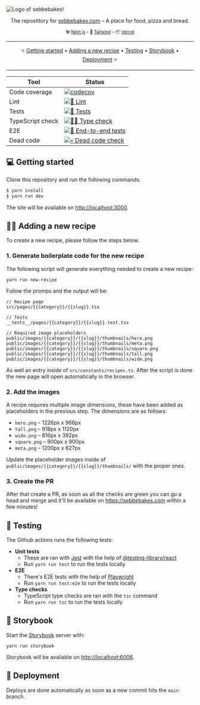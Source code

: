 ![Logo of sebbebakes!](https://i.imgur.com/zwVABcA.png)

<p align="center">
  The repostitory for <a href="https://sebbebakes.com">sebbebakes.com</a> – A place for food, pizza and bread.
</p>

<p align="center">
  <sub>🛠️ <a href="https://nextjs.org">Next.js</a>  – 💅 <a href="https://tailwindcss.com">Tailwind</a>  – 📦 <a href="https://vercel.com">Vercel</a></sub>
</p>

---

<p align="center">
  ⭐️ <a href="#-getting-started">Getting started</a> • <a href="#-adding-a-new-recipe">Adding a new recipe</a> • <a href="#-testing">Testing</a> • <a href="#-storybook">Storybook</a> • <a href="#-deployment">Deployment</a> ⭐️
</p>

---

| Tool             | Status                                                                                                                                                                                               |
| ---------------- | ---------------------------------------------------------------------------------------------------------------------------------------------------------------------------------------------------- |
| Code coverage    | [![codecov](https://codecov.io/gh/sebastianekstrom/sebbebakes/branch/main/graph/badge.svg?token=83G7VKF6FS)](https://codecov.io/gh/sebastianekstrom/sebbebakes)                                      |
| Lint             | [![💅 Lint](https://github.com/sebastianekstrom/sebbebakes/actions/workflows/lint.yml/badge.svg)](https://github.com/sebastianekstrom/sebbebakes/actions/workflows/lint.yml)                         |
| Tests            | [![🧪 Tests](https://github.com/sebastianekstrom/sebbebakes/actions/workflows/test.yml/badge.svg)](https://github.com/sebastianekstrom/sebbebakes/actions/workflows/test.yml)                        |
| TypeScript check | [![🕵🏻 Type check](https://github.com/sebastianekstrom/sebbebakes/actions/workflows/type-check.yml/badge.svg)](https://github.com/sebastianekstrom/sebbebakes/actions/workflows/type-check.yml)       |
| E2E              | [![👀 End-to-end tests](https://github.com/sebastianekstrom/sebbebakes/actions/workflows/playwright.yml/badge.svg)](https://github.com/sebastianekstrom/sebbebakes/actions/workflows/playwright.yml) |
| Dead code        | [![💀 Dead code check](https://github.com/sebastianekstrom/sebbebakes/actions/workflows/dead-code.yml/badge.svg)](https://github.com/sebastianekstrom/sebbebakes/actions/workflows/dead-code.yml)    |

## 💻 Getting started

Clone this repository and run the following commands:

```bash
$ yarn install
$ yarn run dev
```

The site will be available on [http://localhost:3000](http://localhost:3000).

## 🧑‍🍳 Adding a new recipe

To create a new recipe, please follow the steps below.

### 1. Generate boilerplate code for the new recipe

The following script will generate everything needed to create a new recipe:

```
yarn run new-recipe
```

Follow the promps and the output will be:

```tsx
// Recipe page
src/pages/{{category}}/{{slug}}.tsx

// Tests
__tests__/pages/{{category}}/{{slug}}.test.tsx

// Required image placeholders
public/images/{{category}}/{{slug}}/thumbnails/hero.png
public/images/{{category}}/{{slug}}/thumbnails/meta.png
public/images/{{category}}/{{slug}}/thumbnails/square.png
public/images/{{category}}/{{slug}}/thumbnails/tall.png
public/images/{{category}}/{{slug}}/thumbnails/wide.png
```

As well an entry inside of `src/constants/recipes.ts`. After the script is done the new page will open automatically in the browser.

### 2. Add the images

A recipe requires multiple image dimensions, these have been added as placeholders in the previous step. The dimensions are as follows:

- `hero.png` – 1226px x 966px
- `tall.png` – 918px x 1120px
- `wide.png` – 816px x 392px
- `square.png` – 900px x 900px
- `meta.png` – 1200px x 627px

Update the placeholder images inside of `public/images/{{category}}/{{slug}}/thumbnails/` with the proper ones.

### 3. Create the PR

After that create a PR, as soon as all the checks are green you can go a head and merge and it'll be available on https://sebbebakes.com within a few minutes!

## 🧪 Testing

The Github actions runs the following tests:

- **Unit tests**
  - These are ran with [Jest](https://jestjs.io/) with the help of [@testing-library/react](https://testing-library.com/docs/react-testing-library/intro/)
  - Run `yarn run test` to run the tests locally
- **E2E**
  - There's E2E tests with the help of [Playwright](https://playwright.dev/)
  - Run `yarn run test:e2e` to run the tests locally
- **Type checks**
  - TypeScript type checks are ran with the `tsc` command
  - Run `yarn run tsc` to run the tests locally

## 🎨 Storybook

Start the [Storybook](https://storybook.js.org/) server with:

```
yarn run storybook
```

Storybook will be available on [http://localhost:6006](http://localhost:6006).

## 🚢 Deployment

Deploys are done automatically as soon as a new commit hits the `main` branch.
